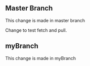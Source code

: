 ## Master Branch
This change is made in master branch

Change to test fetch and pull.

## myBranch
This change is made in myBranch
